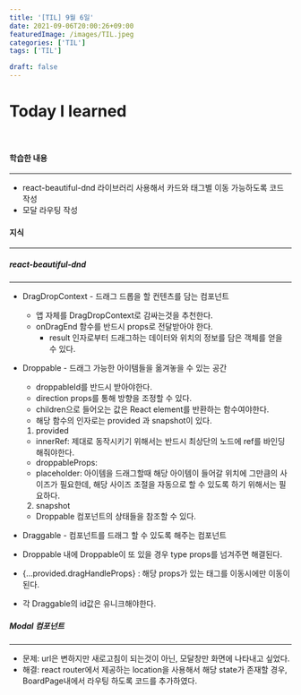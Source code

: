 ```yaml
---
title: '[TIL] 9월 6일'
date: 2021-09-06T20:00:26+09:00
featuredImage: /images/TIL.jpeg
categories: ['TIL']
tags: ['TIL']

draft: false
---
```


# Today I learned

<br>

<!--more-->

#### 학습한 내용

---

- react-beautiful-dnd 라이브러리 사용해서 카드와 태그별 이동 가능하도록 코드 작성
- 모달 라우팅 작성

#### 지식

---

##### react-beautiful-dnd

---

- DragDropContext - 드래그 드롭을 할 컨텐츠를 담는 컴포넌트

  - 앱 자체를 DragDropContext로 감싸는것을 추천한다.
  - onDragEnd 함수를 반드시 props로 전달받아야 한다.
    - result 인자로부터 드래그하는 데이터와 위치의 정보를 담은 객체를 얻을 수 있다.

- Droppable - 드래그 가능한 아이템들을 옮겨놓을 수 있는 공간

  - droppableId를 반드시 받아야한다.
  - direction props를 통해 방향을 조정할 수 있다.
  - children으로 들어오는 값은 React element를 반환하는 함수여야한다.
  - 해당 함수의 인자로는 provided 과 snapshot이 있다.

  1. provided

  - innerRef: 제대로 동작시키기 위해서는 반드시 최상단의 노드에 ref를 바인딩해줘야한다.
  - droppableProps:
  - placeholder: 아이템을 드래그할때 해당 아이템이 들어갈 위치에 그만큼의 사이즈가 필요한데, 해당 사이즈 조절을 자동으로 할 수 있도록 하기 위해서는 필요하다.

  2. snapshot

  - Droppable 컴포넌트의 상태들을 참조할 수 있다.

- Draggable - 컴포넌트를 드래그 할 수 있도록 해주는 컴포넌트

- Droppable 내에 Droppable이 또 있을 경우 type props를 넘겨주면 해결된다.
- {...provided.dragHandleProps} : 해당 props가 있는 태그를 이동시에만 이동이 된다.
- 각 Draggable의 id값은 유니크해야한다.

##### Modal 컴포넌트

---

- 문제: url은 변하지만 새로고침이 되는것이 아닌, 모달창만 화면에 나타내고 싶었다.
- 해결: react router에서 제공하는 location을 사용해서 해당 state가 존재할 경우, BoardPage내에서 라우팅 하도록 코드를 추가하였다.
